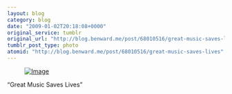 ```yaml
---
layout: blog
category: blog
date: "2009-01-02T20:18:08+0000"
original_service: tumblr
original_url: "http://blog.benward.me/post/68010516/great-music-saves-lives"
tumblr_post_type: photo
atomid: "http://blog.benward.me/post/68010516/great-music-saves-lives"
---
```

<figure class="photo">
  <a href="http://www.flickr.com/photos/benward/3160900980/"><img src="http://benward.me/res/tumblr/media/68010516/0.jpg" alt="Image"></a>
</figure>

“Great Music Saves Lives”
                    